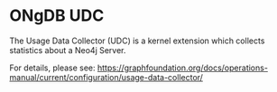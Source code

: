 ONgDB UDC
=========

The Usage Data Collector (UDC) is a kernel extension which collects
statistics about a Neo4j Server.

For details, please see:
https://graphfoundation.org/docs/operations-manual/current/configuration/usage-data-collector/
